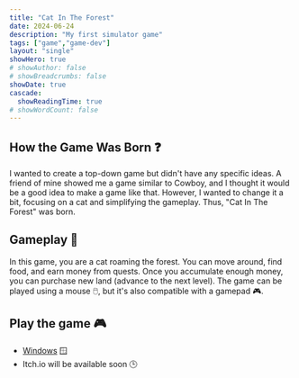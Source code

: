 ```yaml
---
title: "Cat In The Forest" 
date: 2024-06-24
description: "My first simulator game"
tags: ["game","game-dev"]
layout: "single"
showHero: true
# showAuthor: false
# showBreadcrumbs: false
showDate: true
cascade:
  showReadingTime: true
# showWordCount: false
---
```


## How the Game Was Born ❓
I wanted to create a top-down game but didn't have any specific ideas. A friend of mine showed me a game similar to Cowboy, and I thought it would be a good idea to make a game like that. However, I wanted to change it a bit, focusing on a cat and simplifying the gameplay. Thus, "Cat In The Forest" was born.

## Gameplay 🐾
In this game, you are a cat roaming the forest. You can move around, find food, and earn money from quests. Once you accumulate enough money, you can purchase new land (advance to the next level). The game can be played using a mouse 🖱️, but it's also compatible with a gamepad 🎮.

## Play the game 🎮
- [Windows](https://github.com/datthanhdoan/Cat-In-The-Forest/releases) 🪟
- Itch.io will be available soon 🕒